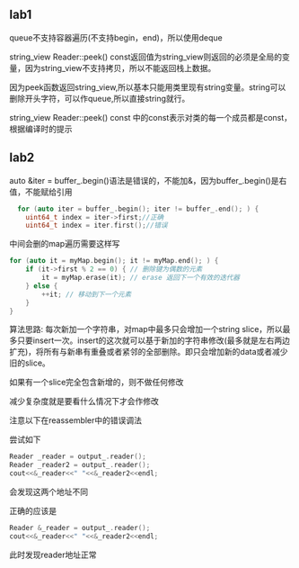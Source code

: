 ## lab1

queue不支持容器遍历(不支持begin，end)，所以使用deque

string_view Reader::peek() const返回值为string_view则返回的必须是全局的变量，因为string_view不支持拷贝，所以不能返回栈上数据。

因为peek函数返回string_view,所以基本只能用类里现有string变量。string可以删除开头字符，可以作queue,所以直接string就行。

string_view Reader::peek() const 中的const表示对类的每一个成员都是const，根据编译时的提示

## lab2

auto &iter = buffer_.begin()语法是错误的，不能加&，因为buffer_.begin()是右值，不能赋给引用

```c
  for (auto iter = buffer_.begin(); iter != buffer_.end(); ) {
    uint64_t index = iter->first;//正确
    uint64_t index = iter.first();//错误
```

中间会删的map遍历需要这样写

```c
for (auto it = myMap.begin(); it != myMap.end(); ) {
    if (it->first % 2 == 0) { // 删除键为偶数的元素
        it = myMap.erase(it); // erase 返回下一个有效的迭代器
    } else {
        ++it; // 移动到下一个元素
    }
}
```

算法思路: 每次新加一个字符串，对map中最多只会增加一个string slice，所以最多只要insert一次。insert的这次就可以基于新加的字符串修改(最多就是左右两边扩充)，将所有与新串有重叠或者紧邻的全部删除。即只会增加新的data或者减少旧的slice。

如果有一个slice完全包含新增的，则不做任何修改

减少复杂度就是要看什么情况下才会作修改

注意以下在reassembler中的错误调法

尝试如下

```c
Reader _reader = output_.reader();
Reader _reader2 = output_.reader();
cout<<&_reader<<" "<<&_reader2<<endl;
```

会发现这两个地址不同

正确的应该是

```c
Reader &_reader = output_.reader();
cout<<&_reader<<" "<<&_reader2<<endl;
```

此时发现reader地址正常